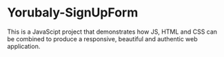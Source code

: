 # Yorubaly-SignUpForm
This is a JavaScipt project that demonstrates how JS, HTML and CSS can be combined to produce a responsive, beautiful and authentic web application.
